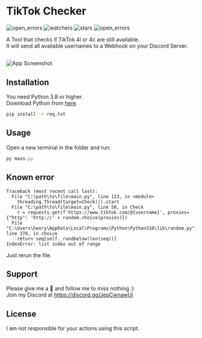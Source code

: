 # TikTok Checker
<img src="https://img.shields.io/github/issues/7z-henry/tiktok-checker" alt="open_errors"></a> 
<img src="https://img.shields.io/github/watchers/7z-henry/tiktok-checker?style=social" alt="watchers"></a> 
<img src="https://img.shields.io/github/stars/7z-henry?style=social" alt="stars"></a> 
<img src="https://img.shields.io/github/forks/7z-henry/tiktok-checker?style=social" alt="open_errors"></a> 

A Tool that checks if TikTok 4l or 4c are still available.\
It will send all available usernames to a Webhook on your Discord Server.
##

![App Screenshot](https://cdn.upload.systems/uploads/qBaV3WVY.png)


## Installation
You need Python 3.8 or higher.\
Download Python from <a href="https://www.python.org/downloads/">here</a>.
```bash
pip install -r req.txt
```
    
## Usage
Open a new terminal in the folder and run:
```javascript
py main.py
```
## Known error
```
Traceback (most recent call last):
  File "C:\path\to\file\main.py", line 113, in <module>
    threading.Thread(target=Check()).start
  File "C:\path\to\file\main.py", line 58, in Check
    r = requests.get(f'https://www.tiktok.com/@{username}', proxies={"http": 'http://' + random.choice(proxies)})
  File "C:\Users\henry\AppData\Local\Programs\Python\Python310\lib\random.py", line 378, in choice
    return seq[self._randbelow(len(seq))]
IndexError: list index out of range
```
Just rerun the file.
## Support

Please give me a 🌟 and follow me to miss nothing :)\
Join my Discord at https://discord.gg/JepCwnawUj


## License
I am not responsible for your actions using this script.
